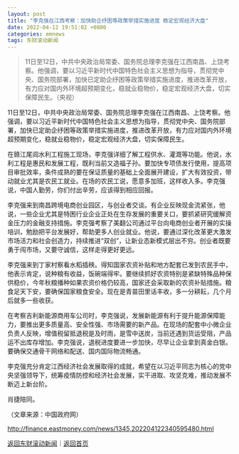 ```yaml
---
layout: post
title: "李克强在江西考察：加快助企纾困等政策举措实施进度 稳定宏观经济大盘"
date: 2022-04-12 19:51:02 +0800
categories: emnews
tags: 东财滚动新闻
---
```

> 11日至12日，中共中央政治局常委、国务院总理李克强在江西南昌、上饶考察。他强调，要以习近平新时代中国特色社会主义思想为指导，贯彻党中央、国务院部署，加快已定助企纾困等政策举措实施进度，推进改革开放，有力应对国内外环境超预期变化，稳就业稳物价，稳定宏观经济大盘，切实保障民生。（央视）

<p>11日至12日，中共中央政治局常委、国务院总理李克强在江西南昌、上饶考察。他强调，要以习近平新时代中国特色社会主义思想为指导，贯彻党中央、国务院部署，加快已定助企纾困等政策举措实施进度，推进改革开放，有力应对国内外环境超预期变化，稳就业稳物价，稳定宏观经济大盘，切实保障民生。</p><p>在赣江尾闾水利工程施工现场，李克强详细了解工程供水、灌溉等功能。他说，水利工程是惠民和发展工程，既利当前又造福子孙。要加快专项债发行使用，提高项目审批效率，条件成熟的要在保证质量的基础上全面展开建设，扩大有效投资，带动就业尤其是农民工就业。在场的农民工说，愿意多加班，这样收入多。李克强说，中国人勤劳，你们付出辛劳，应该得到相应回报。</p><p>李克强来到南昌跨境电商创业园区，与创业者交谈。有企业反映现金流紧张，他说，一些企业尤其是特困行业企业正处在生存发展的重要关口，要抓紧研究缓解资金压力的金融支持措施。李克强考察了美翻公司通过平台向电商创业者开展的实操培训，勉励把平台发展好，帮助更多人创业就业。他说，要通过深化改革更大激发市场活力和社会创造力，持续推进“双创”，让新业态新模式层出不穷。创业者既要勇于闯市场，又要守诚信，这样走得更好更远。</p><p>李克强来到丁家村察看水稻插秧。得知国家农资补贴和地方配套已发到农民手中，他表示肯定，说种粮有收益，饭碗端得牢。要继续抓好农资特别是紧缺特殊品种保供稳价，今年秋粮播种如果农资价格仍较高，国家还会采取新的农资补贴措施。粮食足天下安，要确保国家粮食安全。现在是青苗田里话丰收，多一分耕耘，几个月后就多一些收获。</p><p>在考察吉利新能源商用车公司时，李克强说，发展新能源有利于提升能源保障能力，要推出更多质量高、安全性强、市场需要的新产品。在现场的配套中小微企业负责人反映，增值税留抵退税是及时雨，是雪中送炭，当前还遇到货运受阻，产品运不出库存增加。李克强说，退税进度要进一步加快，尽早让企业拿到真金白银。要确保交通骨干网络和配送、国内国际物流畅通。 </p><p>李克强充分肯定江西经济社会发展取得的成就，希望在以习近平同志为核心的党中央坚强领导下，统筹疫情防控和经济社会发展，实干进取、攻坚克难，推动发展不断迈上新台阶。</p><p>肖捷陪同。</p><p class="em_media">（文章来源：中国政府网）</p>

<http://finance.eastmoney.com/news/1345,202204122340595480.html>

[返回东财滚动新闻](//finews.withounder.com/emnews/)｜[返回首页](//finews.withounder.com/)